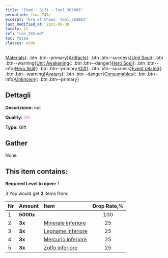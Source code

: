 ```yaml
---
title: "Item - Gift - Tool_303003"
permalink: /con_745/
excerpt: "Era of Chaos  Tool_303003"
last_modified_at: 2021-06-30
locale: it
ref: "con_745.md"
toc: false
classes: wide
---
```

 [Materials](/ItemsIT/){: .btn .btn--primary}[Artifacts](/ItemsIT/Artifacts/){: .btn .btn--success}[Unit Soul](/ItemsIT/UnitSoul/){: .btn .btn--warning}[Unit Awakening](/ItemsIT/UnitAwakening/){: .btn .btn--danger}[Hero Soul](/ItemsIT/HeroSoul/){: .btn .btn--info}[Hero Skill](/ItemsIT/HeroSkill/){: .btn .btn--primary}[Gift](/ItemsIT/Gift/){: .btn .btn--success}[Event related](/ItemsIT/Events/){: .btn .btn--warning}[Avatars](/ItemsIT/Avatars/){: .btn .btn--danger}[Consumables](/ItemsIT/Consumables/){: .btn .btn--info}[Unknown](/ItemsIT/Unknown/){: .btn .btn--primary}

## Dettagli
 **Descrizione:** null

 **Quality:** <span style="color: #DA70D6">OK</span>

 **Type:** Gift

## Gather

  None

## This item contains:

 **Required Level to open:** 1

 3 You would get **2** items  from:

  | Nr | Amount |     Item    | Drop Rate,% |
  |:---|:-------|:------------|:---------:|
  | 1 |  **5000x** | <i class="fas fa-coins"/> | 100 | 
  | 2 |  **3x** | [Minerale inferiore](/ItemsIT/mat_1/) | 25 | 
  | 3 |  **3x** | [Legname inferiore](/ItemsIT/mat_1/) | 25 | 
  | 4 |  **3x** | [Mercurio inferiore](/ItemsIT/mat_2/) | 25 | 
  | 5 |  **3x** | [Zolfo inferiore](/ItemsIT/mat_3/) | 25 | 
